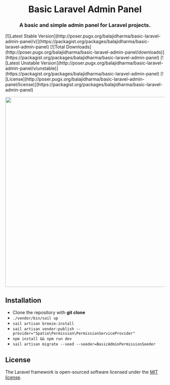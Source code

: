 <h1 align="center">Basic Laravel Admin Panel</h1>
<h3 align="center">A basic and simple admin panel for Laravel projects.</h3>
[![Latest Stable Version](http://poser.pugx.org/balajidharma/basic-laravel-admin-panel/v)](https://packagist.org/packages/balajidharma/basic-laravel-admin-panel) 
[![Total Downloads](http://poser.pugx.org/balajidharma/basic-laravel-admin-panel/downloads)](https://packagist.org/packages/balajidharma/basic-laravel-admin-panel) 
[![Latest Unstable Version](http://poser.pugx.org/balajidharma/basic-laravel-admin-panel/v/unstable)](https://packagist.org/packages/balajidharma/basic-laravel-admin-panel) 
[![License](http://poser.pugx.org/balajidharma/basic-laravel-admin-panel/license)](https://packagist.org/packages/balajidharma/basic-laravel-admin-panel) 

<p align="center"><img src="https://miro.medium.com/max/1400/1*3eXlUx9DnzjgXX_1PJ_qWw.png" width="600"></a>

## Installation
- Clone the repository with __git clone__
- `./vendor/bin/sail up`
- `sail artisan breeze:install`
- `sail artisan vendor:publish --provider="Spatie\Permission\PermissionServiceProvider"`
- `npm install && npm run dev`
- `sail artisan migrate --seed --seeder=BasicAdminPermissionSeeder`

## License

The Laravel framework is open-sourced software licensed under the [MIT license](https://opensource.org/licenses/MIT).
